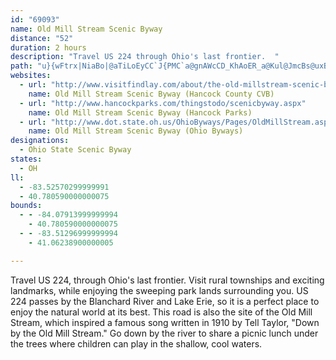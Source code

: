 ```yaml
---
id: "69093"
name: Old Mill Stream Scenic Byway
distance: "52"
duration: 2 hours
description: "Travel US 224 through Ohio's last frontier.  "
path: "u}{wFtrx|NiaBo|@aTiLoEyCC`J{PMC`a@gnAWcCD_KhAoER_a@Kul@JmcBs@uxBWi@Do@^g@r@Wz@IxA@rIEzDUx@c@z@YXu@XmnBw@sBJiB`@_Bx@sAdAcBdC}@rBi@tBa@pCGpAObt@GhEGduB_i@OmFDwPMqAWg@YgGsEa@DgIlEy@\\s@Leq@g@qKgAgAUqH{BaNgBcDK_AD_BZ{BdAuApA}AlBaHfLeC`DgDlDezAzyAiA`As@Pqq@Q_{DyBkOYcBLmBd@mSzG_FvC_RvMia@zWeNnKoArAgAxCeBrK]`GQnVS|B_AlEcEjOcB`EcDzGqCdEeCzB{HlFo@rAcBzF[p@uKfOo@`@iAd@{]`Mw@f@k@x@en@`jAyBjFmEnLgg@`vAuCvHq{@PwYR|FlQDdAAra@yOMgW@{q@SDtu@l@rbBQrGo@zIkA`MOhF^xu@J|ILfEn@~JJzEB`xAN|q@@fy@G~TWxFyAvQ_Bjf@U~D}AbLyAlH}D|Oe@zC_@jD_Ad]DdFXxDdA|F~ArFpArCfIzNtAdD~AnFfWxhAnO|o@bAlG^xGRtmA?xrAYv~@NzG^pDj@pDfAdEbc@fsApLd`@vDtNrCtOjBbOx@rJpDzj@^nEt@dE|AjFdAfCbBxCbTxYz}@buA~AvCr@fBt@rBlAdEdAvGd@rFL~DBfK?~_@PrrAe@`Y?pg@Jdz@HdEB`OD`iANp~@d@tv@Azq@^`bHPfE`AfItAtGpDtMpAdIVrDh@zlCZ|_ABvp@]jAu@d@uK?en@xd@"
websites:
  - url: "http://www.visitfindlay.com/about/the-old-millstream-scenic-byway/"
    name: Old Mill Stream Scenic Byway (Hancock County CVB)
  - url: "http://www.hancockparks.com/thingstodo/scenicbyway.aspx"
    name: Old Mill Stream Scenic Byway (Hancock Parks)
  - url: "http://www.dot.state.oh.us/OhioByways/Pages/OldMillStream.aspx"
    name: Old Mill Stream Scenic Byway (Ohio Byways)
designations:
  - Ohio State Scenic Byway
states:
  - OH
ll:
  - -83.52570299999991
  - 40.780590000000075
bounds:
  - - -84.07913999999994
    - 40.780590000000075
  - - -83.51296999999994
    - 41.06238900000005

---
```


Travel US 224, through Ohio's last frontier. Visit rural townships and exciting landmarks, while enjoying the sweeping park lands surrounding you. US 224 passes by the Blanchard River and Lake Erie, so it is a perfect place to enjoy the natural world at its best. This road is also the site of the Old Mill Stream, which inspired a famous song written in 1910 by Tell Taylor, "Down by the Old Mill Stream." Go down by the river to share a picnic lunch under the trees where children can play in the shallow, cool waters.
